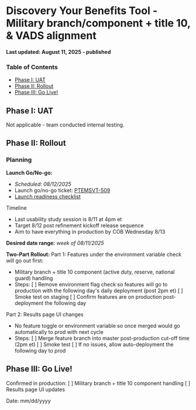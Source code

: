 # Discovery Your Benefits Tool - Military branch/component + title 10, & VADS alignment
**Last updated: August 11, 2025 - published** 

### Table of Contents
- [Phase I: UAT](#Phase-i-uat)
- [Phase II: Rollout](#Phase-ii-rollout)
- [Phase III: Go Live!](#Phase-iii-go-Live)

## Phase I: UAT
Not applicable - team conducted internal testing.

## Phase II: Rollout

### Planning
**Launch Go/No-go:** 
- _Scheduled: 08/12/2025_
- Launch go/no-go ticket: [PTEMSVT-509](https://jira.devops.va.gov/browse/PTEMSVT-509) 
- [Launch readiness checklist]( TK )

Timeline
- Last usability study session is 8/11 at 4pm et
- Target 8/12 post refinement kickoff release sequence 
- Aim to have everything in production by COB Wednesday 8/13

**Desired date range:** _week of 08/11/2025_

**Two-Part Rollout:**
Part 1: Features under the environment variable check will go out first:
- Military branch + title 10 component (active duty, reserve, national guard) handling
- Steps:
[ ] Remove environment flag check so features will go to production with the following day's daily deployment (post 2pm et)
[ ] Smoke test on staging
[ ] Confirm features are on production post-deployment the following day 


Part 2: Results page UI changes
- No feature toggle or environment variable so once merged would go automatically to prod with next cycle
- Steps:
    [ ] Merge feature branch into master post-production cut-off time (2pm et)
    [ ] Smoke test
    [ ] If no issues, allow auto-deployment the following day to prod 


## Phase III: Go Live!
Confirmed in production:
[ ] Military branch + title 10 component handling 
[ ] Results page UI updates

Date: mm/dd/yyyy


